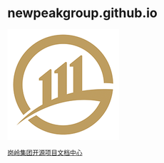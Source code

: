 # newpeakgroup.github.io

![icon](/assets/images/icon.png)

[岗岭集团开源项目文档中心](https://newpeakgroup.github.io)
